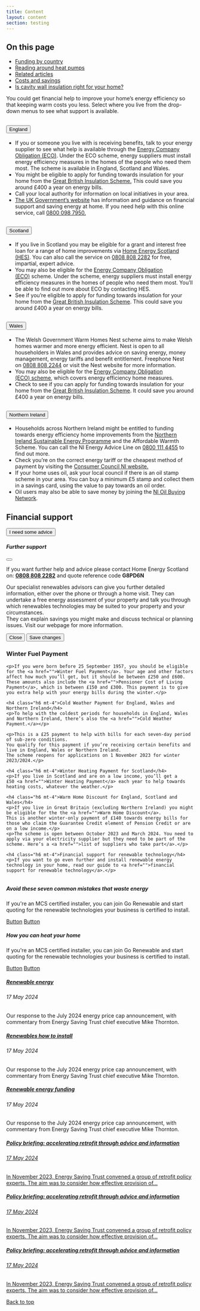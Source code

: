 ```yaml
---
title: Content
layout: content
section: testing
---
```


<style>
  @media (max-width: 768px) {
    .d-flex {
      display: block !important;
    }
    .card ~ .card {
      margin-top: 38px;
    }
    .col-9 {
      width: 100%
    }
  }
</style>

  <div class="contents-table mt-5 mb-5">
    <h2 class="h5">On this page</h2>
    <ul>
      <li><a href="#funding">Funding by country</a></li>
      <li><a href="#heat-pumps">Reading around heat pumps</a></li>
      <li><a href="#related">Related articles</a></li>
      <li><a href="#costs">Costs and savings</a></li>
      <li><a href="#cavity">Is cavity wall insulation right for your home?</a></li>
    </ul>
  </div>

  <p class="mb-5 col-9">You could get financial help to improve your home’s energy efficiency so that keeping warm costs you less.
  Select where you live from the drop-down menus to see what support is available.</p>

  <div class="accordion accordion-flush mb-5 col-9" id="funding">
    <div class="accordion-item">
      <h2 class="accordion-header" id="flush-headingOne">
        <button class="accordion-button collapsed" type="button" data-bs-toggle="collapse" data-bs-target="#flush-collapseOne" aria-expanded="false" aria-controls="flush-collapseOne">
          England
        </button>
      </h2>
      <div id="flush-collapseOne" class="accordion-collapse collapse" aria-labelledby="flush-headingOne">
        <div class="accordion-body">
          <ul>
            <li>If you or someone you live with is receiving benefits, talk to your energy supplier to see what help is available through the <a href="#">Energy Company Obligation (ECO)</a>. Under the ECO scheme, energy suppliers must install energy efficiency measures in the homes of the people who need them most. The scheme is available in England, Scotland and Wales.</li>
            <li>You might be eligible to apply for funding towards insulation for your home from the <a href="#">Great British Insulation Scheme.</a> This could save you around £400 a year on energy bills.</li>
            <li>Call your local authority for information on local initiatives in your area.</li>
            <li><a href="#">The UK Government’s website</a> has information and guidance on financial support and saving energy at home. If you need help with this online service, call <a href="#">0800 098 7950.</a></li>
          </ul>
        </div>
      </div>
    </div>
    <div class="accordion-item">
      <h2 class="accordion-header" id="flush-headingTwo">
        <button class="accordion-button collapsed" type="button" data-bs-toggle="collapse" data-bs-target="#flush-collapseTwo" aria-expanded="false" aria-controls="flush-collapseTwo">
          Scotland
        </button>
      </h2>
      <div id="flush-collapseTwo" class="accordion-collapse collapse" aria-labelledby="flush-headingTwo">
        <div class="accordion-body">
          <ul>
            <li>If you live in Scotland you may be eligible for a grant and interest free loan for a range of home improvements via <a href="#">Home Energy Scotland (HES)</a>. You can also call the service on <a href="#">0808 808 2282</a> for free, impartial, expert advice.</li>
            <li>You may also be eligible for the <a href="#">Energy Company Obligation (ECO)</a> scheme. Under the scheme, energy suppliers must install energy efficiency measures in the homes of people who need them most. You’ll be able to find out more about ECO by contacting HES.</li>
            <li>See if you’re eligible to apply for funding towards insulation for your home from the <a href="#">Great British Insulation Scheme</a>. This could save you around £400 a year on energy bills.</li>
          </ul>
        </div>
      </div>
    </div>
    <div class="accordion-item">
      <h2 class="accordion-header" id="flush-headingThree">
        <button class="accordion-button collapsed" type="button" data-bs-toggle="collapse" data-bs-target="#flush-collapseThree" aria-expanded="false" aria-controls="flush-collapseThree">
          Wales
        </button>
      </h2>
      <div id="flush-collapseThree" class="accordion-collapse collapse" aria-labelledby="flush-headingThree">
        <div class="accordion-body">
          <ul>
            <li>The Welsh Government Warm Homes Nest scheme aims to make Welsh homes warmer and more energy efficient. Nest is open to all householders in Wales and provides advice on saving energy, money management, energy tariffs and benefit entitlement. Freephone Nest on <a href="#">0808 808 2244</a> or visit the Nest website for more information.</li>
            <li>You may also be eligible for the <a href="#">Energy Company Obligation (ECO) scheme</a>, which covers energy efficiency home measures.</li>
            <li>Check to see if you can apply for funding towards insulation for your home from the <a href="#">Great British Insulation Scheme</a>. It could save you around £400 a year on energy bills.</li>
          </ul>
        </div>
      </div>
    </div>
    <div class="accordion-item">
      <h2 class="accordion-header" id="flush-headingFour">
        <button class="accordion-button collapsed" type="button" data-bs-toggle="collapse" data-bs-target="#flush-collapseFour" aria-expanded="false" aria-controls="flush-collapseFour">
          Northern Ireland
        </button>
      </h2>
      <div id="flush-collapseFour" class="accordion-collapse collapse" aria-labelledby="flush-headingFour">
        <div class="accordion-body">
          <ul>
            <li>Households across Northern Ireland might be entitled to funding towards energy efficiency home improvements from the <a href="#">Northern Ireland Sustainable Energy Programme</a> and the Affordable Warmth Scheme. You can call the NI Energy Advice Line on <a href="#">0800 111 4455</a> to find out more.</li>
            <li>Check you’re on the correct energy tariff or the cheapest method of payment by visiting the <a href="#">Consumer Council NI website.</a></li>
            <li>If your home uses oil, ask your local council if there is an oil stamp scheme in your area. You can buy a minimum £5 stamp and collect them in a savings card, using the value to pay towards an oil order.</li>
            <li>Oil users may also be able to save money by joining the <a href="#">NI Oil Buying Network</a>.</li>
          </ul>
        </div>
      </div>
    </div>
  </div>

  <h2 id="heat-pumps">Financial support</h2>
  <!-- Button trigger modal -->
  <button type="button" class="btn btn-primary mb-5 mt-3" data-bs-toggle="modal" data-bs-target="#exampleModal">
    I need some advice
  </button>

  <!-- Modal -->
  <div class="modal fade" id="exampleModal" tabindex="-1" aria-labelledby="exampleModalLabel" aria-hidden="true">
    <div class="modal-dialog">
      <div class="modal-content">
        <div class="modal-header">
          <h5 class="modal-title" id="exampleModalLabel">Further support</h5>
          <button type="button" class="btn-close" data-bs-dismiss="modal" aria-label="Close"></button>
        </div>
        <div class="modal-body">
          <p>If you want further help and advice please contact Home Energy Scotland on: <a href=""><b>0808 808 2282</b></a> and quote reference code <b>G8PD6N</b></p>
          <p>Our specialist renewables advisors can give you further detailed information, either over the phone or through a home visit. They can undertake a free energy assessment of your property and talk you through which renewables technologies may be suited to your property and your circumstances.
          <br>They can explain savings you might make and discuss technical or planning issues. Visit our webpage for more information.</p>
        </div>
        <div class="modal-footer">
          <button type="button" class="btn btn-secondary btn-sm" data-bs-dismiss="modal">Close</button>
          <button type="button" class="btn btn-primary btn-sm">Save changes</button>
        </div>
      </div>
    </div>
  </div>

  <div class="col-9">
    <h3 class="h5 mb-4">Winter Fuel Payment</h3>

    <p>If you were born before 25 September 1957, you should be eligible for the <a href="">Winter Fuel Payment</a>. Your age and other factors affect how much you’ll get, but it should be between £250 and £600. These amounts also include the <a href="">Pensioner Cost of Living Payment</a>, which is between £150 and £300. This payment is to give you extra help with your energy bills during the winter.</p>

    <h4 class="h6 mt-4">Cold Weather Payment for England, Wales and Northern Ireland</h4>
    <p>To help with the coldest periods for households in England, Wales and Northern Ireland, there’s also the <a href="">Cold Weather Payment.</a></p>

    <p>This is a £25 payment to help with bills for each seven-day period of sub-zero conditions.
    You qualify for this payment if you’re receiving certain benefits and live in England, Wales or Northern Ireland.
    The scheme reopens for applications on 1 November 2023 for winter 2023/2024.</p>

    <h4 class="h6 mt-4">Winter Heating Payment for Scotland</h4>
    <p>If you live in Scotland and are on a low income, you’ll get a £50 <a href="">Winter Heating Payment</a> each year to help towards heating costs, whatever the weather.</p>

    <h4 class="h6 mt-4">Warm Home Discount for England, Scotland and Wales</h4>
    <p>If you live in Great Britain (excluding Northern Ireland) you might be eligible for the the <a href="">Warm Home Discount</a>.
    This is another winter-only payment of £140 towards energy bills for those who claim the Guarantee Credit element of Pension Credit or are on a low income.</p>
    <p>The scheme is open between October 2023 and March 2024. You need to apply via your electricity supplier but they need to be part of the scheme. Here’s a <a href="">list of suppliers who take part</a>.</p>

    <h4 class="h6 mt-4">Financial support for renewable technology</h4>
    <p>If you want to go even further and install renewable energy technology in your home, read our guide to <a href="">financial support for renewable technology</a>.</p>
  </div>

  <div id="related" class="d-flex flex-wrap justify-content-between mt-5" style="gap: 40px;">
    <div class="card card-button card-borderless" style="flex: 1 1 calc(50% - 1.5rem);">
    <img class="card-img-top" src="../assets/example-images/card-img.jpeg" alt="">
      <div class="card-body">
        <h5 class="card-title">Avoid these seven common mistakes that waste energy</h5>
        <p class="card-text">If you're an MCS certified installer, you can join Go Renewable and start quoting for the renewable technologies your business is certified to install.</p>
        <a href="#" class="btn btn-primary">Button</a>
        <a href="#" class="btn btn-secondary">Button</a>
      </div>
    </div>
    <div class="card card-button card-borderless" style="flex: 1 1 calc(50% - 40px);">
    <img class="card-img-top" src="../assets/example-images/card-img.jpeg" alt="">
      <div class="card-body">
        <h5 class="card-title">How you can heat your home</h5>
        <p class="card-text">If you're an MCS certified installer, you can join Go Renewable and start quoting for the renewable technologies your business is certified to install.</p>
        <a href="#" class="btn btn-primary">Button</a>
        <a href="#" class="btn btn-secondary">Button</a>
      </div>
    </div>
  </div>

  <div id="costs" class="d-flex flex-wrap justify-content-between mt-5" style="gap: 20px;">
    <div class="card card-simple-article" style="flex: 1 1 calc(33% - 40px);">
      <div class="card-body">
        <a class="card-title-link" href="#"><h5 class="card-title">Renewable energy</h5></a>
        <h6 class="card-subtitle mb-3 text-muted">17 May 2024</h6>
        <p class="card-text">Our response to the July 2024 energy price cap announcement, with commentary from Energy Saving Trust chief executive Mike Thornton.</p>
      </div>
    </div>
    <div class="card card-simple-article" style="flex: 1 1 calc(33% - 40px);">
      <div class="card-body">
        <a class="card-title-link" href="#"><h5 class="card-title">Renewables how to install</h5></a>
        <h6 class="card-subtitle mb-3 text-muted">17 May 2024</h6>
        <p class="card-text">Our response to the July 2024 energy price cap announcement, with commentary from Energy Saving Trust chief executive Mike Thornton.</p>
      </div>
    </div>
    <div class="card card-simple-article" style="flex: 1 1 calc(33% - 40px);">
      <div class="card-body">
        <a class="card-title-link" href="#"><h5 class="card-title">Renewable energy funding</h5></a>
        <h6 class="card-subtitle mb-3 text-muted">17 May 2024</h6>
        <p class="card-text">Our response to the July 2024 energy price cap announcement, with commentary from Energy Saving Trust chief executive Mike Thornton.</p>
      </div>
    </div>
  </div>

  <div id="cavity" class="d-flex flex-wrap justify-content-between mt-5" style="gap: 20px;">
    <a href="#" class="card card-article" style="flex: 1 1 calc(33% - 40px);">
      <div class="card-body">
        <h5 class="card-title">Policy briefing: accelerating retrofit through advice and information</h5>
        <h6 class="card-subtitle">17 May 2024</h6>
        <p class="card-text">In November 2023, Energy Saving Trust convened a group of retrofit policy experts. The aim was to consider how effective provision of…</p>
      </div>
    </a>
    <a href="#" class="card card-article" style="flex: 1 1 calc(33% - 40px);">
      <div class="card-body">
        <h5 class="card-title">Policy briefing: accelerating retrofit through advice and information</h5>
        <h6 class="card-subtitle">17 May 2024</h6>
        <p class="card-text">In November 2023, Energy Saving Trust convened a group of retrofit policy experts. The aim was to consider how effective provision of…</p>
      </div>
    </a>
    <a href="#" class="card card-article" style="flex: 1 1 calc(33% - 40px);">
      <div class="card-body">
        <h5 class="card-title">Policy briefing: accelerating retrofit through advice and information</h5>
        <h6 class="card-subtitle">17 May 2024</h6>
        <p class="card-text">In November 2023, Energy Saving Trust convened a group of retrofit policy experts. The aim was to consider how effective provision of…</p>
      </div>
    </a>
  </div>

  <a href="#" class="back-to-top fixed">Back to top</a>



<script>
  document.querySelector('#primary-nav').style.display = 'none';
  document.getElementById('test-nav').style.display = 'block';
  document.getElementById('test-back').href = '/testing/login.html';
  document.getElementById('test-next').href = '/testing/search.html';
  document.getElementById('sidebar').style.display = 'none';
  document.getElementById('main-content-wrap').classList.remove('col-9');
  document.getElementById('main-content-wrap').classList.add('col-12');
</script>